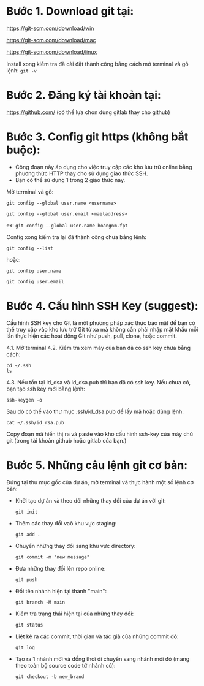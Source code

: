 # Bước 1. Download git tại:

https://git-scm.com/download/win

https://git-scm.com/download/mac

https://git-scm.com/download/linux

Install xong kiểm tra đã cài đặt thành công bằng cách mở terminal và gõ lệnh: `git -v`

# Bước 2. Đăng ký tài khoản tại:

https://github.com/
(có thể lựa chọn dùng gitlab thay cho github)

# Bước 3. Config git https (không bắt buộc):

- Công đoạn này áp dụng cho việc truy cập các kho lưu trữ online bằng phương thức HTTP thay cho sử dụng giao thức SSH.
- Bạn có thể sử dụng 1 trong 2 giao thức này.

Mở terminal và gõ:

`git config --global user.name <username>`

`git config --global user.email <mailaddress>`

ex:
`git config --global user.name hoangnm.fpt`

Config xong kiểm tra lại đã thành công chưa bằng lệnh:

`git config --list`

hoặc:

`git config user.name`

`git config user.email`

# Bước 4. Cấu hình SSH Key (suggest):

Cấu hình SSH key cho Git là một phương pháp xác thực bảo mật để bạn có thể truy cập vào kho lưu trữ Git từ xa mà không cần phải nhập mật khẩu mỗi lần thực hiện các hoạt động Git như push, pull, clone, hoặc commit.

4.1. Mở terminal
4.2. Kiểm tra xem máy của bạn đã có ssh key chưa bằng cách:

```
cd ~/.ssh
ls
```

4.3. Nếu tồn tại id_dsa và id_dsa.pub thì bạn đã có ssh key. Nếu chưa có, bạn tạo ssh key mới bằng lệnh:

`ssh-keygen -o`

Sau đó có thể vào thư mục .ssh/id_dsa.pub để lấy mã hoặc dùng lệnh:

`cat ~/.ssh/id_rsa.pub`

Copy đoạn mã hiển thị ra và paste vào kho cấu hình ssh-key của máy chủ git (trong tài khoản github hoặc gitlab của bạn.)

# Bước 5. Những câu lệnh git cơ bản:

Đứng tại thư mục gốc của dự án, mở terminal và thực hành một số lệnh cơ bản:

- Khởi tạo dự án và theo dõi những thay đổi của dự án với git:

  `git init`

- Thêm các thay đổi vaò khu vực staging:

  `git add .`

- Chuyển những thay đổi sang khu vực directory:

  `git commit -m "new message"`

- Đưa những thay đổi lên repo online:

  `git push`

- Đổi tên nhánh hiện tại thành "main":

  `git branch -M main`

- Kiểm tra trạng thái hiện tại của những thay đổi:

  `git status`

- Liệt kê ra các commit, thời gian và tác giả của những commit đó:

  `git log`

- Tạo ra 1 nhánh mới và đồng thời di chuyển sang nhánh mới đó (mang theo toàn bộ source code từ nhánh cũ):

  `git checkout -b new_brand`
